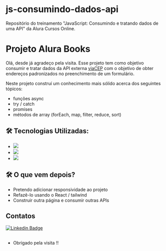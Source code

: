 # js-consumindo-dados-api
Repositório do treinamento "JavaScript: Consumindo e tratando dados de uma API" da Alura Cursos Online.
# Projeto Alura Books


Olá, desde já agradeço pela visita. Esse projeto tem como objetivo consumir e tratar dados da API externa <a href="https://viacep.com.br">viaCEP</a> com o objetivo de obter endereços padronizados no preenchimento de um formulário.

Neste projeto construí um conhecimento mais sólido acerca dos seguintes tópicos:

* funções async
* try / catch
* promises
* métodos de array (forEach, map, filter, reduce, sort)

## 🛠️ Tecnologias Utilizadas: 
* <img src="https://img.shields.io/badge/HTML5-E34F26?style=for-the-badge&logo=html5&logoColor=white" />
* <img src="https://img.shields.io/badge/CSS3-1572B6?style=for-the-badge&logo=css3&logoColor=white" />
* <img src="https://img.shields.io/badge/JavaScript-323330?style=for-the-badge&logo=javascript&logoColor=F7DF1E" />

## 🛠️ O que vem depois?
* Pretendo adicionar responsividade ao projeto
* Refazê-lo usando o React / tailwind
* Construir outra página e consumir outras APIs

## Contatos
[![Linkedin Badge](https://img.shields.io/badge/-LinkedIn-blue?style=flat-square&logo=Linkedin&logoColor=white&link=https://www.linkedin.com/in/kefesson-araujo-43592b220/)](https://www.linkedin.com/in/kefesson-araujo-43592b220/)
## 
- Obrigado pela visita !!
